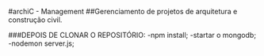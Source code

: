 #archiC - Management
##Gerenciamento de projetos de arquitetura e construção civil.


###DEPOIS DE CLONAR O REPOSITÓRIO:
-npm install;
-startar o mongodb;
-nodemon server.js; 

